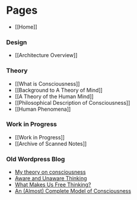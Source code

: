 # Pages
* [[Home]]

### Design
* [[Architecture Overview]]

### Theory
* [[What is Consciousness]]
* [[Background to A Theory of Mind]]
* [[A Theory of the Human Mind]]
* [[Philosophical Description of Consciousness]]
* [[Human Phenomena]]

### Work in Progress
* [[Work in Progress]]
* [[Archive of Scanned Notes]]

### Old Wordpress Blog
* [My theory on consciousness](https://hometechnician.wordpress.com/2014/07/18/my-theory-on-consciousness/)
* [Aware and Unaware Thinking](https://hometechnician.wordpress.com/2014/07/21/aware-and-unaware-thinking/)
* [What Makes Us Free Thinking?](https://hometechnician.wordpress.com/2014/07/21/what-makes-us-free-thinking/)
* [An (Almost) Complete Model of Consciousness](https://hometechnician.wordpress.com/2016/02/02/an-almost-complete-model-of-consciousness/)